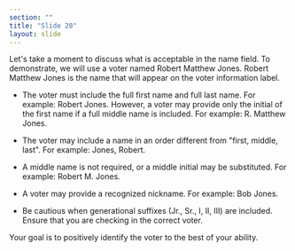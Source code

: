 ```yaml
---
section: ""
title: "Slide 20"
layout: slide
---
```


Let's take a moment to discuss what is acceptable in the name field. To demonstrate, we will use a voter named Robert Matthew Jones. Robert Matthew Jones is the name that will appear on the voter information label.

- The voter must include the full first name and full last name. For example: Robert Jones.
 However, a voter may provide only the initial of the first name if a full middle name is included. For example: R. Matthew Jones.

- The voter may include a name in an order different from "first, middle, last". For example: Jones, Robert.

- A middle name is not required, or a middle initial may be substituted. For example: Robert M. Jones.

- A voter may provide a recognized nickname. For example: Bob Jones.

- Be cautious when generational suffixes (Jr., Sr., I, II, III) are included. Ensure that you are checking in the correct voter.

Your goal is to positively identify the voter to the best of your ability.